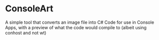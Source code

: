 # ConsoleArt
A simple tool that converts an image file into C# Code for use in Console Apps, with a preview of what the code would compile to (albeit using conhost and not wt)